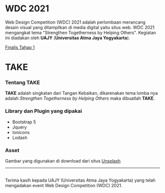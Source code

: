 # WDC 2021
Web Design Competition (WDC) 2021 adalah perlombaan merancang desain visual yang ditampilkan di media digital yaitu situs web. WDC 2021 mengangkat tema "Strengthen Togetherness by Helping Others". Kegiatan ini diadakan oleh **UAJY** (**Universitas Atma Jaya Yogyakarta**).

[Finalis Tahap 1](https://raw.githubusercontent.com/suryamsj/WDC-2021/main/assets/img/finalis_wdc_competition.png)

# TAKE
### Tentang TAKE
**TAKE** adalah singkatan dari Tangan Kebaikan, dikarenakan tema lomba nya adalah *Strengthen Togetherness by Helping Others* maka dibuatlah **TAKE**.

### Library dan Plugin yang dipakai
- Bootstrap 5
- Jquery
- Ionicons
- Lodash

### Asset
Gambar yang digunakan di download dari situs [Unsplash](https://unsplash.com/)
<hr>
<br>
Terima kasih kepada UAJY (Universitas Atma Jaya Yogyakarta) yang telah mengadakan event Web Design Competition (WDC) 2021.

